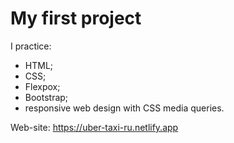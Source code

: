# My first project
I practice:
* HTML;
* CSS;
* Flexpox;
* Bootstrap;
* responsive web design with CSS media queries.

Web-site: https://uber-taxi-ru.netlify.app
